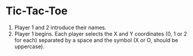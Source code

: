 # Tic-Tac-Toe

1. Player 1 and 2 introduce their names.
2. Player 1 begins. Each player selects the X and Y coordinates (0, 1 or 2 for each) separated by a space and the symbol (X or O, should be uppercase).
